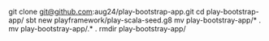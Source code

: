   git clone git@github.com:aug24/play-bootstrap-app.git
  cd play-bootstrap-app/
  sbt new playframework/play-scala-seed.g8
  mv play-bootstray-app/* .
  mv play-bootstray-app/.* .
  rmdir play-bootstray-app/
